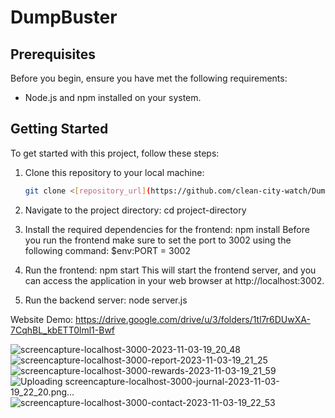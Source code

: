 # DumpBuster

## Prerequisites

Before you begin, ensure you have met the following requirements:

- Node.js and npm installed on your system.

## Getting Started

To get started with this project, follow these steps:

1. Clone this repository to your local machine:

   ```bash
   git clone <[repository_url](https://github.com/clean-city-watch/DumpBuster_Website.git)>
2. Navigate to the project directory:
   cd project-directory
3. Install the required dependencies for the frontend:
    npm install
Before you run the frontend make sure to set the port to 3002 using the following command:
  $env:PORT = 3002
5. Run the frontend:
   npm start
This will start the frontend server, and you can access the application in your web browser at http://localhost:3002.
6. Run the backend server:
   node server.js


Website Demo: https://drive.google.com/drive/u/3/folders/1tl7r6DUwXA-7CqhBL_kbETT0lml1-Bwf

![screencapture-localhost-3000-2023-11-03-19_20_48](https://github.com/clean-city-watch/DumpBuster_Website/assets/90612970/9f55d9a2-211d-4e62-849d-1fe082209b03)
![screencapture-localhost-3000-report-2023-11-03-19_21_25](https://github.com/clean-city-watch/DumpBuster_Website/assets/90612970/130b0c97-9a15-48eb-831d-c6594a36b1fc)
![screencapture-localhost-3000-rewards-2023-11-03-19_21_59](https://github.com/clean-city-watch/DumpBuster_Website/assets/90612970/97c5183f-188f-40fa-9944-c4a830478f77)
![Uploading screencapture-localhost-3000-journal-2023-11-03-19_22_20.png…]()
![screencapture-localhost-3000-contact-2023-11-03-19_22_53](https://github.com/clean-city-watch/DumpBuster_Website/assets/90612970/12d6fb97-0780-4066-a24d-249d2fdbc5be)
